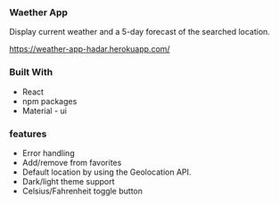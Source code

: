 ### Waether App

Display current weather and a 5-day forecast of the searched location.

https://weather-app-hadar.herokuapp.com/

 ### Built With

 - React
 - npm packages
 - Material - ui

 ### features

- Error handling
- Add/remove from favorites
- Default location by using the Geolocation API.
- Dark/light theme support
- Celsius/Fahrenheit toggle button
